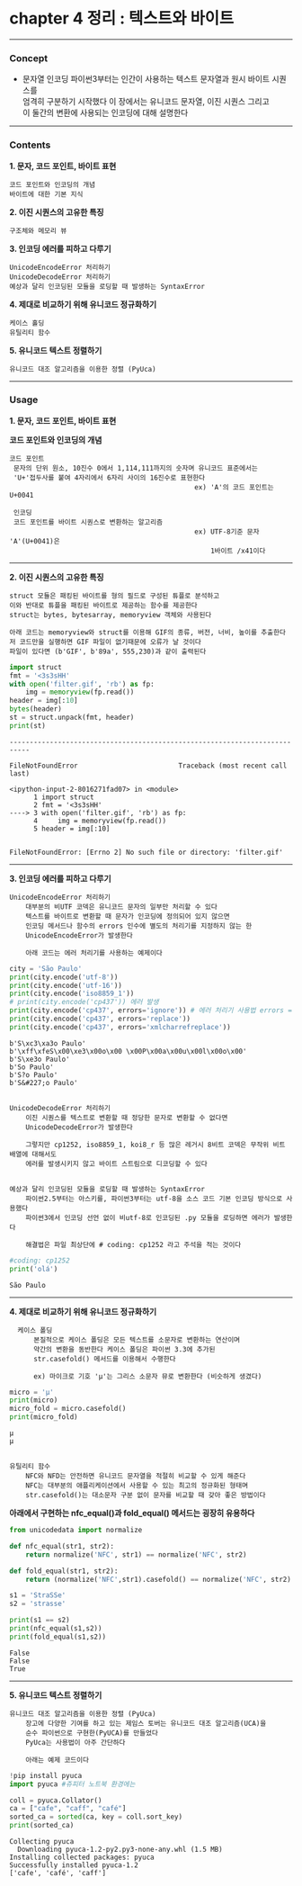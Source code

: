 # chapter 4 정리 : 텍스트와 바이트
***
### Concept 
* 문자열 인코딩
    파이썬3부터는 인간이 사용하는 텍스트 문자열과 원시 바이트 시퀀스를   
    엄격히 구분하기 시작했다 
    이 장에서는 유니코드 문자열, 이진 시퀀스 그리고   
    이 둘간의 변환에 사용되는 인코딩에 대해 설명한다
    
---    
    
### Contents
**1. 문자, 코드 포인트, 바이트 표현**  

    코드 포인트와 인코딩의 개념
    바이트에 대한 기본 지식
      
      
**2. 이진 시퀀스의 고유한 특징**    

    구조체와 메모리 뷰      
    
**3. 인코딩 에러를 피하고 다루기**  

    UnicodeEncodeError 처리하기
    UnicodeDecodeError 처리하기
    예상과 달리 인코딩된 모듈을 로딩할 때 발생하는 SyntaxError

**4. 제대로 비교하기 위해 유니코드 정규화하기**  
  
    케이스 홀딩
    유틸리티 함수
    
**5. 유니코드 텍스트 정렬하기**  
  
    유니코드 대조 알고리즘을 이용한 정렬 (PyUca)
    
    
---

### Usage    
  
**1. 문자, 코드 포인트, 바이트 표현** 
  
**코드 포인트와 인코딩의 개념**  

    코드 포인트   
     문자의 단위 원소, 10진수 0에서 1,114,111까지의 숫자며 유니코드 표준에서는   
     'U+'접두사를 붙여 4자리에서 6자리 사이의 16진수로 표현한다
                                                  ex) 'A'의 코드 포인트는 U+0041  
                                                    
     인코딩   
     코드 포인트를 바이트 시퀀스로 변환하는 알고리즘
                                                  ex) UTF-8기준 문자 'A'(U+0041)은
                                                      1바이트 /x41이다
                                                      
---

  
**2. 이진 시퀀스의 고유한 특징**
      
    struct 모듈은 패킹된 바이트를 형의 필드로 구성된 튜플로 분석하고  
    이와 반대로 튜플을 패킹된 바이트로 제공하는 함수를 제공한다
    struct는 bytes, bytesarray, memoryview 객체와 사용된다
    
    아래 코드는 memoryview와 struct를 이용해 GIF의 종류, 버전, 너비, 높이를 추출한다
    저 코드만을 실행하면 GIF 파일이 없기때문에 오류가 날 것이다
    파일이 있다면 (b'GIF', b'89a', 555,230)과 같이 출력된다


```python
import struct
fmt = '<3s3sHH'
with open('filter.gif', 'rb') as fp:
    img = memoryview(fp.read())
header = img[:10]
bytes(header)
st = struct.unpack(fmt, header)
print(st)
```


    ---------------------------------------------------------------------------

    FileNotFoundError                         Traceback (most recent call last)

    <ipython-input-2-8016271fad07> in <module>
          1 import struct
          2 fmt = '<3s3sHH'
    ----> 3 with open('filter.gif', 'rb') as fp:
          4     img = memoryview(fp.read())
          5 header = img[:10]
    

    FileNotFoundError: [Errno 2] No such file or directory: 'filter.gif'


---

**3. 인코딩 에러를 피하고 다루기**  

    UnicodeEncodeError 처리하기  
        대부분의 비UTF 코덱은 유니코드 문자의 일부만 처리할 수 있다
        텍스트를 바이트로 변환할 때 문자가 인코딩에 정의되어 있지 않으면
        인코딩 메서드나 함수의 errors 인수에 별도의 처리기를 지정하지 않는 한
        UnicodeEncodeError가 발생한다 
        
        아래 코드는 에러 처리기를 사용하는 예제이다


```python
city = 'São Paulo'
print(city.encode('utf-8'))
print(city.encode('utf-16'))
print(city.encode('iso8859_1'))
# print(city.encode('cp437')) 에러 발생
print(city.encode('cp437', errors='ignore')) # 에러 처리기 사용법 errors = ""
print(city.encode('cp437', errors='replace'))
print(city.encode('cp437', errors='xmlcharrefreplace'))
```

    b'S\xc3\xa3o Paulo'
    b'\xff\xfeS\x00\xe3\x00o\x00 \x00P\x00a\x00u\x00l\x00o\x00'
    b'S\xe3o Paulo'
    b'So Paulo'
    b'S?o Paulo'
    b'S&#227;o Paulo'
    

    UnicodeDecodeError 처리하기
        이진 시퀀스를 텍스트로 변환할 때 정당한 문자로 변환할 수 없다면 
        UnicodeDecodeError가 발생한다
        
        그렇지만 cp1252, iso8859_1, koi8_r 등 많은 레거시 8비트 코덱은 무작위 비트 배열에 대해서도 
        에러를 발생시키지 않고 바이트 스트림으로 디코딩할 수 있다  
          
          
    예상과 달리 인코딩된 모듈을 로딩할 때 발생하는 SyntaxError
        파이썬2.5부터는 아스키를, 파이썬3부터는 utf-8을 소스 코드 기본 인코딩 방식으로 사용했다
        파이썬3에서 인코딩 선언 없이 비utf-8로 인코딩된 .py 모듈을 로딩하면 에러가 발생한다  
        
        해결법은 파일 최상단에 # coding: cp1252 라고 주석을 적는 것이다


```python
#coding: cp1252
print('olá')
```

    São Paulo
    

---

**4. 제대로 비교하기 위해 유니코드 정규화하기**  
  
      케이스 폴딩
          본질적으로 케이스 폴딩은 모든 텍스트를 소문자로 변환하는 연산이며
          약간의 변환을 동반한다 케이스 폴딩은 파이썬 3.3에 추가된
          str.casefold() 메서드를 이용해서 수행한다
            
          ex) 마이크로 기호 'μ'는 그리스 소문자 뮤로 변환한다 (비슷하게 생겼다)


```python
micro = 'μ'
print(micro)
micro_fold = micro.casefold()
print(micro_fold)
```

    μ
    μ
    

    유틸리티 함수
        NFC와 NFD는 안전하면 유니코드 문자열을 적절히 비교할 수 있게 해준다
        NFC는 대부분의 애플리케이션에서 사용할 수 있는 최고의 정규화된 형태며
        str.casefold()는 대소문자 구분 없이 문자를 비교할 때 갖아 좋은 방법이다

**아래에서 구현하는 nfc_equal()과 fold_equal() 메서드는 굉장히 유용하다**


```python
from unicodedata import normalize

def nfc_equal(str1, str2):
    return normalize('NFC', str1) == normalize('NFC', str2)

def fold_equal(str1, str2):
    return (normalize('NFC',str1).casefold() == normalize('NFC', str2).casefold())

s1 = 'StraSSe'
s2 = 'strasse'

print(s1 == s2)
print(nfc_equal(s1,s2))
print(fold_equal(s1,s2))
```

    False
    False
    True
    

---

**5. 유니코드 텍스트 정렬하기**  
  
    유니코드 대조 알고리즘을 이용한 정렬 (PyUca)
        장고에 다양한 기여를 하고 있는 제임스 토버는 유니코드 대조 알고리즘(UCA)을
        순수 파이썬으로 구현한(PyUCA)를 만들었다
        PyUca는 사용법이 아주 간단하다
        
        아래는 예제 코드이다


```python
!pip install pyuca
import pyuca #쥬피터 노트북 환경에는 

coll = pyuca.Collator()
ca = ["cafe", "caff", "café"]
sorted_ca = sorted(ca, key = coll.sort_key)
print(sorted_ca)
```

    Collecting pyuca
      Downloading pyuca-1.2-py2.py3-none-any.whl (1.5 MB)
    Installing collected packages: pyuca
    Successfully installed pyuca-1.2
    ['cafe', 'café', 'caff']
    

